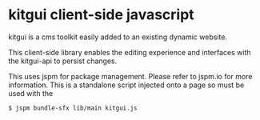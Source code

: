 # kitgui client-side javascript

kitgui is a cms toolkit easily added to an existing dynamic website.

This client-side library enables the editing experience and interfaces with the kitgui-api to persist changes.

This uses jspm for package management. Please refer to jspm.io for more information. This is a standalone script injected onto a page so must be used with the 

```
$ jspm bundle-sfx lib/main kitgui.js
```
